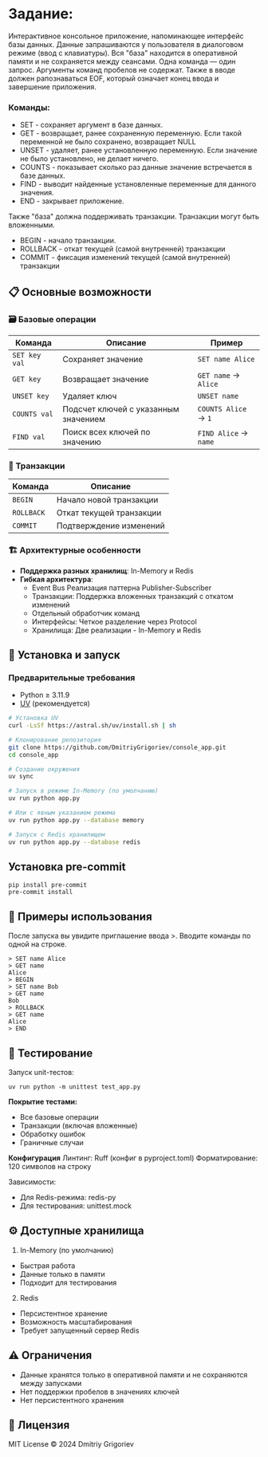# Задание:

Интерактивное консольное приложение, напоминающее интерфейс базы
данных. Данные запрашиваются у пользователя в диалоговом режиме (ввод
с клавиатуры). Вся "база" находится в оперативной памяти и не
сохраняется между сеансами. Одна команда — один запрос. Аргументы
команд пробелов не содержат. Также в вводе должен рапознаваться EOF,
который означает конец ввода и завершение приложения.


### Команды:
- SET - сохраняет аргумент в базе данных.
- GET - возвращает, ранее сохраненную переменную. Если такой переменной
не было сохранено, возвращает NULL
- UNSET - удаляет, ранее установленную переменную. Если значение не было
установлено, не делает ничего.
- COUNTS - показывает сколько раз данные значение встречается в базе данных.
- FIND - выводит найденные установленные переменные для данного значения.
- END - закрывает приложение.


Также "база" должна поддерживать транзакции. Транзакции могут быть
вложенными.

- BEGIN - начало транзакции.
- ROLLBACK - откат текущей (самой внутренней) транзакции
- COMMIT - фиксация изменений текущей (самой внутренней) транзакции

## 📋 Основные возможности

### 🗃️ Базовые операции
| Команда       | Описание                                  | Пример                   |
|---------------|------------------------------------------|--------------------------|
| `SET key val` | Сохраняет значение                       | `SET name Alice`         |
| `GET key`     | Возвращает значение                      | `GET name` → `Alice`     |
| `UNSET key`   | Удаляет ключ                             | `UNSET name`             |
| `COUNTS val`  | Подсчет ключей с указанным значением     | `COUNTS Alice` → `1`     |
| `FIND val`    | Поиск всех ключей по значению            | `FIND Alice` → `name`    |

### 💾 Транзакции
| Команда       | Описание                     |
|---------------|-----------------------------|
| `BEGIN`       | Начало новой транзакции      |
| `ROLLBACK`    | Откат текущей транзакции     |
| `COMMIT`      | Подтверждение изменений      |

### 🏗️ Архитектурные особенности
- **Поддержка разных хранилищ**: In-Memory и Redis
- **Гибкая архитектура**: 
  - Event Bus Реализация паттерна Publisher-Subscriber
  - Транзакции: Поддержка вложенных транзакций с откатом изменений
  - Отдельный обработчик команд
  - Интерфейсы: Четкое разделение через Protocol
  - Хранилища: Две реализации - In-Memory и Redis

## 🚀 Установка и запуск

### Предварительные требования
- Python ≥ 3.11.9
- [UV](https://github.com/astral-sh/uv) (рекомендуется)

```bash
# Установка UV
curl -LsSf https://astral.sh/uv/install.sh | sh

# Клонирование репозитория
git clone https://github.com/DmitriyGrigoriev/console_app.git
cd console_app

# Создание окружения
uv sync

# Запуск в режиме In-Memory (по умолчанию)
uv run python app.py

# Или с явным указанием режима
uv run python app.py --database memory

# Запуск с Redis хранилищем
uv run python app.py --database redis
```

## Установка pre-commit
```
pip install pre-commit
pre-commit install
```

## 📝 Примеры использования
После запуска вы увидите приглашение ввода >. Вводите команды по одной на строке.
```
> SET name Alice
> GET name
Alice
> BEGIN
> SET name Bob
> GET name
Bob
> ROLLBACK
> GET name
Alice
> END
```
## 🧪 Тестирование
Запуск unit-тестов:
```
uv run python -m unittest test_app.py
```
**Покрытие тестами:**

* Все базовые операции
* Транзакции (включая вложенные)
* Обработку ошибок
* Граничные случаи


**Конфигурация**
Линтинг: Ruff (конфиг в pyproject.toml)
Форматирование: 120 символов на строку

Зависимости:
- Для Redis-режима: redis-py
- Для тестирования: unittest.mock

## ⚙️ Доступные хранилища

1. In-Memory (по умолчанию)
- Быстрая работа
- Данные только в памяти
- Подходит для тестирования

2. Redis
- Персистентное хранение
- Возможность масштабирования
- Требует запущенный сервер Redis

## ⚠️ Ограничения
* Данные хранятся только в оперативной памяти и не сохраняются между запусками
* Нет поддержки пробелов в значениях ключей
* Нет персистентного хранения

## 📜 Лицензия
MIT License © 2024 Dmitriy Grigoriev